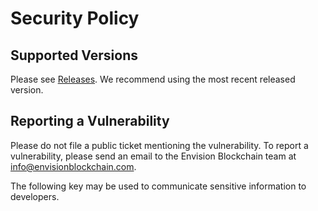 # Security Policy

## Supported Versions

Please see [Releases](Releases). We recommend using the most recent released version.


## Reporting a Vulnerability

Please do not file a public ticket mentioning the vulnerability. To report a vulnerability, please send an email to the Envision Blockchain team at <info@envisionblockchain.com>.

The following key may be used to communicate sensitive information to developers.
